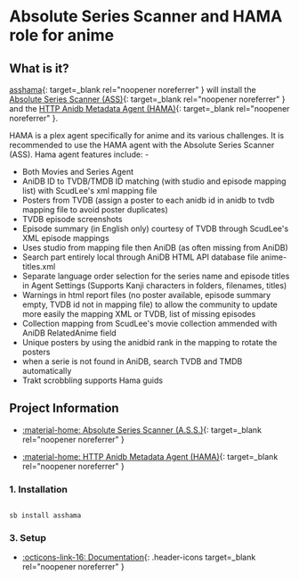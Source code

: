 # Absolute Series Scanner and HAMA role for anime

## What is it?

[asshama](https://github.com/ZeroQI/Absolute-Series-Scanner){: target=_blank rel="noopener noreferrer" } will install the [Absolute Series Scanner (ASS)](https://github.com/ZeroQI/Absolute-Series-Scanner){: target=_blank rel="noopener noreferrer" } and the [HTTP Anidb Metadata Agent (HAMA)](https://github.com/ZeroQI/Hama.bundle){: target=_blank rel="noopener noreferrer" }.

HAMA is a plex agent specifically for anime and its various challenges. It is recommended to use the HAMA agent with the Absolute Series Scanner (ASS). Hama agent features include: -

* Both Movies and Series Agent
* AniDB ID to TVDB/TMDB ID matching (with studio and episode mapping list) with ScudLee's xml mapping file
* Posters from TVDB (assign a poster to each anidb id in anidb to tvdb mapping file to avoid poster duplicates)
* TVDB episode screenshots
* Episode summary (in English only) courtesy of TVDB through ScudLee's XML episode mappings
* Uses studio from mapping file then AniDB (as often missing from AniDB)
* Search part entirely local through AniDB HTML API database file anime-titles.xml
* Separate language order selection for the series name and episode titles in Agent Settings (Supports Kanji characters in folders, filenames, titles)
* Warnings in html report files (no poster available, episode summary empty, TVDB id not in mapping file) to allow the community to update more easily the mapping XML or TVDB, list of missing episodes
* Collection mapping from ScudLee's movie collection ammended with AniDB RelatedAnime field
* Unique posters by using the anidbid rank in the mapping to rotate the posters
* when a serie is not found in AniDB, search TVDB and TMDB automatically
* Trakt scrobbling supports Hama guids

## Project Information

* [:material-home: Absolute Series Scanner (A.S.S.)](https://github.com/ZeroQI/Absolute-Series-Scanner){: target=_blank rel="noopener noreferrer" }

* [:material-home: HTTP Anidb Metadata Agent (HAMA)](https://github.com/ZeroQI/Hama.bundle){: target=_blank rel="noopener noreferrer" }

### 1. Installation

``` shell

sb install asshama

```

### 3. Setup

* [:octicons-link-16: Documentation](https://github.com/ZeroQI/Hama.bundle){: .header-icons target=_blank rel="noopener noreferrer" }
